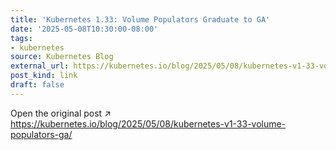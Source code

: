 ```yaml
---
title: 'Kubernetes 1.33: Volume Populators Graduate to GA'
date: '2025-05-08T10:30:00-08:00'
tags:
- kubernetes
source: Kubernetes Blog
external_url: https://kubernetes.io/blog/2025/05/08/kubernetes-v1-33-volume-populators-ga/
post_kind: link
draft: false
---
```

Open the original post ↗ https://kubernetes.io/blog/2025/05/08/kubernetes-v1-33-volume-populators-ga/
